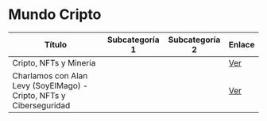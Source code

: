 # Mundo Cripto

| Título | Subcategoría 1 | Subcategoría 2 | Enlace |
|--------|----------------|----------------|--------|
| Cripto, NFTs y Mineria |  |  | [Ver](https://www.youtube.com/watch?v=AjR_RG3Z9Sg) |
| Charlamos con Alan Levy (SoyElMago) - Cripto, NFTs y Ciberseguridad |  |  | [Ver](https://www.youtube.com/watch?v=op5cmU_7GBI) |
